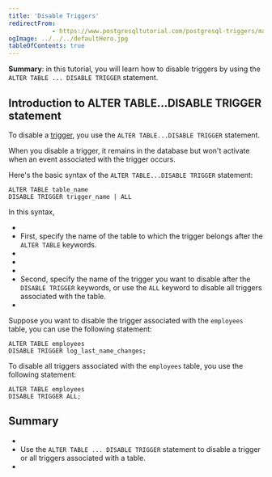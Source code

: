 ```yaml
---
title: 'Disable Triggers'
redirectFrom: 
            - https://www.postgresqltutorial.com/postgresql-triggers/managing-postgresql-trigger/
ogImage: ../../../defaultHero.jpg
tableOfContents: true
---
```

<!-- wp:paragraph -->

**Summary**: in this tutorial, you will learn how to disable triggers by using the `ALTER TABLE ... DISABLE TRIGGER` statement.

<!-- /wp:paragraph -->

<!-- wp:heading -->

## Introduction to ALTER TABLE...DISABLE TRIGGER statement

<!-- /wp:heading -->

<!-- wp:paragraph -->

To disable a [trigger](https://www.postgresqltutorial.com/postgresql-triggers/), you use the `ALTER TABLE...DISABLE TRIGGER` statement.

<!-- /wp:paragraph -->

<!-- wp:paragraph -->

When you disable a trigger, it remains in the database but won't activate when an event associated with the trigger occurs.

<!-- /wp:paragraph -->

<!-- wp:paragraph -->

Here's the basic syntax of the `ALTER TABLE...DISABLE TRIGGER` statement:

<!-- /wp:paragraph -->

<!-- wp:code {"language":"sql"} -->

```
ALTER TABLE table_name
DISABLE TRIGGER trigger_name | ALL
```

<!-- /wp:code -->

<!-- wp:paragraph -->

In this syntax,

<!-- /wp:paragraph -->

<!-- wp:list -->

- <!-- wp:list-item -->
- First, specify the name of the table to which the trigger belongs after the `ALTER TABLE` keywords.
- <!-- /wp:list-item -->
-
- <!-- wp:list-item -->
- Second, specify the name of the trigger you want to disable after the `DISABLE TRIGGER` keywords, or use the `ALL` keyword to disable all triggers associated with the table.
- <!-- /wp:list-item -->

<!-- /wp:list -->

<!-- wp:paragraph -->

Suppose you want to disable the trigger associated with the `employees` table, you can use the following statement:

<!-- /wp:paragraph -->

<!-- wp:code {"language":"sql"} -->

```
ALTER TABLE employees
DISABLE TRIGGER log_last_name_changes;
```

<!-- /wp:code -->

<!-- wp:paragraph -->

To disable all triggers associated with the `employees` table, you use the following statement:

<!-- /wp:paragraph -->

<!-- wp:code {"language":"sql"} -->

```
ALTER TABLE employees
DISABLE TRIGGER ALL;
```

<!-- /wp:code -->

<!-- wp:heading -->

## Summary

<!-- /wp:heading -->

<!-- wp:list -->

- <!-- wp:list-item -->
- Use the `ALTER TABLE ... DISABLE TRIGGER` statement to disable a trigger or all triggers associated with a table.
- <!-- /wp:list-item -->

<!-- /wp:list -->
